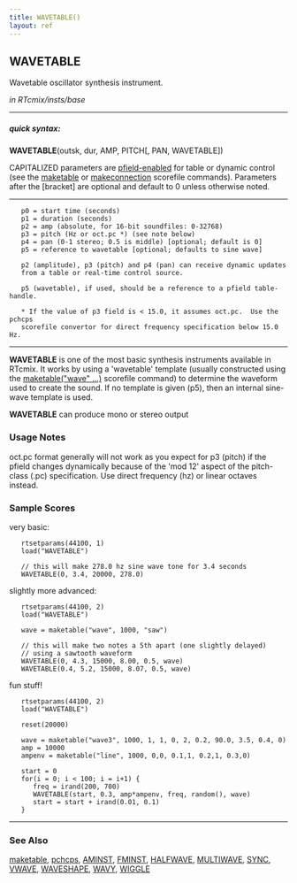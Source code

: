 ```yaml
---
title: WAVETABLE()
layout: ref
---
```


## WAVETABLE

Wavetable oscillator synthesis instrument.

*in RTcmix/insts/base*  
  

-----

##### quick syntax:

**WAVETABLE**(outsk, dur, AMP, PITCH\[, PAN, WAVETABLE\])

CAPITALIZED parameters are [pfield-enabled](pfield-enabled.html) for
table or dynamic control (see the
[maketable](../scorefile/maketable-2.html) or
[makeconnection](../scorefile/makeconnection-2.html) scorefile
commands). Parameters after the \[bracket\] are optional and default to
0 unless otherwise noted.

-----

  

``` 
   p0 = start time (seconds)
   p1 = duration (seconds)
   p2 = amp (absolute, for 16-bit soundfiles: 0-32768)
   p3 = pitch (Hz or oct.pc *) (see note below)
   p4 = pan (0-1 stereo; 0.5 is middle) [optional; default is 0]
   p5 = reference to wavetable [optional; defaults to sine wave]

   p2 (amplitude), p3 (pitch) and p4 (pan) can receive dynamic updates
   from a table or real-time control source.

   p5 (wavetable), if used, should be a reference to a pfield table-handle.

   * If the value of p3 field is < 15.0, it assumes oct.pc.  Use the pchcps
   scorefile convertor for direct frequency specification below 15.0 Hz.
```

  

-----

  
**WAVETABLE** is one of the most basic synthesis instruments available
in RTcmix. It works by using a 'wavetable' template (usually constructed
using the [maketable("wave" ...)](../scorefile/maketable.html#wave)
scorefile command) to determine the waveform used to create the sound.
If no template is given (p5), then an internal sine-wave template is
used.

**WAVETABLE** can produce mono or stereo output

### Usage Notes

oct.pc format generally will not work as you expect for p3 (pitch) if
the pfield changes dynamically because of the 'mod 12' aspect of the
pitch-class (.pc) specification. Use direct frequency (hz) or linear
octaves instead.

### Sample Scores

very basic:

``` 
   rtsetparams(44100, 1)
   load("WAVETABLE")

   // this will make 278.0 hz sine wave tone for 3.4 seconds
   WAVETABLE(0, 3.4, 20000, 278.0)
```

  
  
slightly more advanced:

``` 
   rtsetparams(44100, 2)
   load("WAVETABLE")

   wave = maketable("wave", 1000, "saw")

   // this will make two notes a 5th apart (one slightly delayed)
   // using a sawtooth waveform
   WAVETABLE(0, 4.3, 15000, 8.00, 0.5, wave)
   WAVETABLE(0.4, 5.2, 15000, 8.07, 0.5, wave)
```

  
  
fun stuff\!

``` 
   rtsetparams(44100, 2)
   load("WAVETABLE")

   reset(20000)

   wave = maketable("wave3", 1000, 1, 1, 0, 2, 0.2, 90.0, 3.5, 0.4, 0)
   amp = 10000
   ampenv = maketable("line", 1000, 0,0, 0.1,1, 0.2,1, 0.3,0)

   start = 0
   for(i = 0; i < 100; i = i+1) {
      freq = irand(200, 700)
      WAVETABLE(start, 0.3, amp*ampenv, freq, random(), wave)
      start = start + irand(0.01, 0.1)
   }
```

  

-----

### See Also

[maketable](../scorefile/maketable.html),
[pchcps](../scorefile/pchcps.html), [AMINST](AMINST.html),
[FMINST](FMINST.html), [HALFWAVE](HALFWAVE.html),
[MULTIWAVE](MULTIWAVE.html), [SYNC](SYNC.html), [VWAVE](VWAVE.html),
[WAVESHAPE](WAVESHAPE.html), [WAVY](WAVY.html), [WIGGLE](WIGGLE.html)
